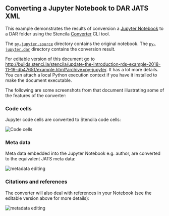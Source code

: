 ## Converting a Jupyter Notebook to DAR JATS XML

This example demonstrates the results of conversion a [Jupyter Notebook](http://jupyter.org/) to a DAR folder using the Stencila [Converter](https://github.com/stencila/convert) CLI tool.

The [`py-jupyter.source`](https://github.com/stencila/examples/tree/master/py-jupyter/py-jupyter.source) directory contains the original notebook. The [`py-jupyter.dar`](https://github.com/stencila/examples/tree/master/py-jupyter/py-jupyter.dar) directory contains the conversion result.

For editable version of this document go to http://builds.stenci.la/stencila/update-the-introduction-rds-example-2018-11-19-db47651/example.html?archive=py-jupyter. It has a lot more details. You can attach a local Python execution context if you have it installed to make the document executable.

The following are some screenshots from that document illustrating some of the features of the converter:

### Code cells

Jupyter code cells are converted to Stencila code cells:

![Code cells](img/jupyter-stencila2.png)

### Meta data

Meta data embedded into the Jupyter Notebook e.g. author, are converted to the equivalent JATS meta data:

![metadata editing](img/jupyter-stencila3.png)

### Citations and references

The converter will also deal with references in your Notebook (see the editable version above for more details):

![metadata editing](img/jupyter-stencila4.png)
